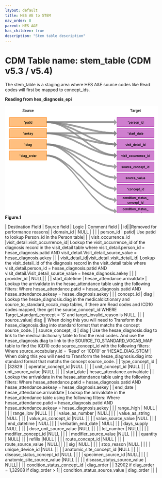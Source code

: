 ```yaml
---
layout: default
title: HES AE to STEM
nav_order: 8
parent: HES A&E
has_children: true
description: "Stem table description"
---
```


# CDM Table name: stem_table (CDM v5.3 / v5.4)

The stem_table is a staging area where HES A&E source codes like Read codes will first be mapped to concept_ids.

**Reading from hes_diagnosis_epi**

![](images/image12.png)
**Figure.1**

| Destination Field | Source field | Logic | Comment field |
| id|||Removed for performance reasons|
| domain_id | NULL | | |
| person_id | patid| Use patid to lookup Person_id in the  Person table| |
| visit_occurrence_id |visit_detail.visit_occurrence_id| Lookup the visit_occurrence_id of the diagnosis record in the visit_detail table where visit_detail.person_id = hesae_diagnosis.patid AND visit_detail.Visit_detail_source_value = hesae_diagnosis.aekey | |
| visit_detail_id|visit_detail.visit_detail_id| Lookup the visit_detail_id of the diagnosis record in the visit_detail table where visit_detail.person_id = hesae_diagnosis.patid AND visit_detail.Visit_detail_source_value = hesae_diagnosis.aekey | |
| provider_id | NULL| | |
| start_datetime | hesae_attendance.arrivaldate | Lookup the arrivaldate in the hesae_attendance table using the following filters: Where hesae_attendance.patid = hesae_diagnosis.patid AND hesae_attendance.aekeay = hesae_diagnosis.aekey | |
| concept_id | diag | Lookup the hesae_diagnosis.diag in the medicaldictionary and source_to_standard_vocab_map tables, if there are Read codes and ICD10 codes mapped, then get the source_concept_id WHERE Target_standard_concept = ‘S’ and target_invalid_reason is NULL. | |
| source_value| diag || When doing this you will need to Transform the hesae_diagnosis.diag into standard format that matchs the concept source_code.  |
| source_concept_id | diag | Use the hesae_diagnosis.diag to link to the medicaldictionary table to find the read codes. And use the hesae_diagnosis.diag to link to the SOURCE_TO_STANDARD_VOCAB_MAP table to find the ICD10 code source_concept_id with the following filters:  Where source_vocabulary_id = ‘Read’ or ‘ICD10’ or ‘HESAE_DIAG_STCM’| When doing this you will need to Transform the hesae_diagnosis.diag into standard format that matchs the concept source_code. |
| type_concept_id |  | |32829 |
| operator_concept_id |NULL | | |
| unit_concept_id |NULL  | | |
| unit_source_value |NULL | | |
| start_date | hesae_attendance.arrivaldate | | Lookup the arrivaldate in the hesae_attendance table using the following filters: Where hesae_attendance.patid = hesae_diagnosis.patid AND hesae_attendance.aekeay = hesae_diagnosis.aekey |
| end_date | hesae_attendance.arrivaldate | Lookup the arrivaldate in the hesae_attendance table using the following filters: Where hesae_attendance.patid = hesae_diagnosis.patid AND hesae_attendance.aekeay = hesae_diagnosis.aekey | |
| range_high | NULL | | |
| range_low |NULL | | |
| value_as_number | NULL| | |
| value_as_string |NULL | | |
| value_as_concept_id |NULL | | |
| value_source_value |NULL | | |
| end_datetime | NULL| | |
| verbatim_end_date | NULL| | | 
| days_supply |NULL | | |
| dose_unit_source_value |NULL | | |
| lot_number | NULL| | |
| modifier_concept_id |NULL  | | |
| modifier_source_value |NULL | | |
| quantity | NULL| | |
| refills |NULL | | |
| route_concept_id |NULL | | |
| route_source_value | NULL| | |
| sig | NULL | | |
| stop_reason |NULL | | |
| unique_device_id |NULL | | |
| anatomic_site_concept_id |NULL | | |
| disease_status_concept_id |NULL  | | |
| specimen_source_id |NULL| | |
| anatomic_site_source_value |NULL | | |
| disease_status_source_value | NULL| | |
| condition_status_concept_id | diag_order | | 32902 if diag_order = 1,32908 if diag_order > 1|
| condition_status_source_value | diag_order | | |